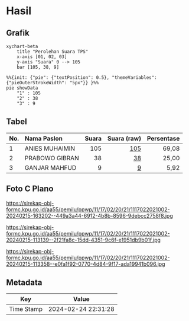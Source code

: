# Hasil

## Grafik

```mermaid
xychart-beta
    title "Perolehan Suara TPS"
    x-axis [01, 02, 03]
    y-axis "Suara" 0 --> 105
    bar [105, 38, 9]
```

```mermaid
%%{init: {"pie": {"textPosition": 0.5}, "themeVariables": {"pieOuterStrokeWidth": "5px"}} }%%
pie showData
    "1" : 105
    "2" : 38
    "3" : 9
```

## Tabel

| No. | Nama Paslon    | Suara | Suara (raw) | Persentase |
|:--- |:-------------- | -----:| -----------:| ----------:|
| 1   | ANIES MUHAIMIN | 105   | [105][p-1]  | 69,08      |
| 2   | PRABOWO GIBRAN | 38    | [38][p-2]   | 25,00      |
| 3   | GANJAR MAHFUD  | 9     | [9][p-3]    | 5,92       |


[p-1]: https://github.com/gigit-pemilu/pemilu-2024-11-aceh/blob/main/pilpres/hitung-suara/sub/11-aceh/sub/17-bener-meriah/sub/02-permata/sub/2021-bale-musara/sub/002-tps/sub/paslon-1.txt
[p-2]: https://github.com/gigit-pemilu/pemilu-2024-11-aceh/blob/main/pilpres/hitung-suara/sub/11-aceh/sub/17-bener-meriah/sub/02-permata/sub/2021-bale-musara/sub/002-tps/sub/paslon-2.txt
[p-3]: https://github.com/gigit-pemilu/pemilu-2024-11-aceh/blob/main/pilpres/hitung-suara/sub/11-aceh/sub/17-bener-meriah/sub/02-permata/sub/2021-bale-musara/sub/002-tps/sub/paslon-3.txt

## Foto C Plano

https://sirekap-obj-formc.kpu.go.id/aa55/pemilu/ppwp/11/17/02/20/21/1117022021002-20240215-163202--449a3a44-6912-4b8b-8596-9debcc2758f8.jpg

https://sirekap-obj-formc.kpu.go.id/aa55/pemilu/ppwp/11/17/02/20/21/1117022021002-20240215-113139--2f21fa8c-15dd-4351-9c6f-e1951db9b01f.jpg

https://sirekap-obj-formc.kpu.go.id/aa55/pemilu/ppwp/11/17/02/20/21/1117022021002-20240215-113358--e0fa1f92-0770-4d84-9f17-ada19941b096.jpg


## Metadata

| Key        | Value               |
| ---------- | ------------------- |
| Time Stamp | 2024-02-24 22:31:28 |



